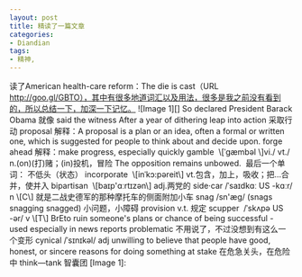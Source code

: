 ```yaml
---
layout: post
title: 精读了一篇文章
categories:
- Diandian
tags:
- 精神, 
---
```

读了American health-care reform：The die is cast（URL  http://goo.gl/GBTO），其中有很多地道词汇以及用法，很多是我之前没有看到的，所以总结一下，加深一下记忆。 !\[Image 1\]\[\] So declared President Barack Obama 就像 said the witness After a year of dithering leap into action 采取行动 proposal 解释：A proposal is a plan or an idea, often a formal or written one, which is suggested for people to think about and decide upon. forge ahead 解释：make progress, especially quickly gamble  \\\[ˈgæmbəl \\\]vi./ vt./ n.(on)(打)赌；(in)投机，冒险 The opposition remains unbowed.  最后一个单词： 不低头（状态） incorporate  \\\[inˈkɔ:pəreit\\\] vt.包含，加上，吸收；把…合并，使并入 bipartisan  \\\[baɪp'ɑːrtɪzən\\\] adj.两党的 side·car /ˈsaɪdkɑː US -kɑːr/ n \\\[C\\\] 就是二战史德军的那种摩托车的侧面附加小车 snag /sn'æg/ (snags snagging snagged) 小问题，小障碍 provision v.t. 规定 scupper  /ˈskʌpə US -ər/ v \\\[T\\\] BrEto ruin someone's plans or chance of being successful - used especially in news reports problematic 不用说了，不过没想到有这么一个变形 cynical /ˈsɪnɪkəl/ adj unwilling to believe that people have good, honest, or sincere reasons for doing something at stake 在危急关头，在危险中 think—tank 智囊团 \[Image 1\]: